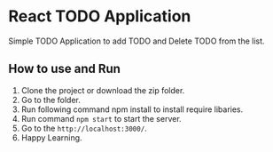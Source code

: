# React TODO Application

Simple TODO Application to add TODO and Delete TODO from the list.

## How to use and Run
1. Clone the project or download the zip folder.
2. Go to the folder.
3.  Run following command npm install to install require libaries.
4. Run command `npm start` to start the server.
5. Go to the `http://localhost:3000/`.
6. Happy Learning.